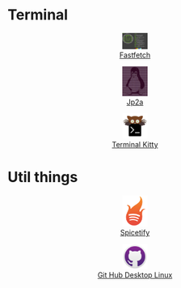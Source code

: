 # Terminal
<div align="center">
    <p id="fast">
     <a href="Terminal/Fast.md">
            <img width="50" src="/imgs/Fast.png" alt="Fast logo"><br>
            <span style="display:block; text-align:center;">Fastfetch</span>
        </a>
    </p>
    <div>
    <p id="jp2a">
        <a href="Terminal/Jp2a.md">
         <img width="50" src="/imgs/jp2a.jpg" alt="jp2a logo"><br>
            <span style="display:block; text-align:center;">Jp2a</span>
        </a>
    </p>
    </div>
    <p id="Kitty">
        <a href="Util/Kitty.md">
         <img width="50" src="/imgs/kitty.svg"
            alt="Spi logo"><br>
            <span style="display:block;
            text-align:center;">Terminal Kitty</span>
     </a>
    </p>
</div>

# Util things 

<p id="spicetify" align="center">
    <a href="Util/Spi.md">
        <img width="50" src="/imgs/Spi.png"
        alt="Spi logo"><br>
        <span style="display:block;
        text-align:center;">Spicetify</span>
    </a>
</p>

<p id="Git" align="center">
    <a href="Util/Git.md">
        <img width="50" src="/imgs/Git.png"
        alt="Git logo"><br>
        <span style="display:block;
        text-align:center;">Git Hub Desktop Linux</span>
    </a>
</p>